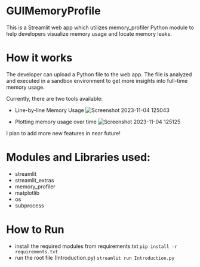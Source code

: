 # GUIMemoryProfile

This is a Streamlit web app which utilizes memory_profiler Python module to help developers visualize memory usage and locate memory leaks.

# How it works

The developer can upload a Python file to the web app. The file is analyzed and executed in a sandbox environment to get more insights into full-time memory usage. 

Currently, there are two tools available:

- Line-by-line Memory Usage
![Screenshot 2023-11-04 125043](https://github.com/ShreeluSantosh/GUIMemoryProfile/assets/94289402/32189f88-1d92-43ee-9150-ba54ecf282c2)

- Plotting memory usage over time
![Screenshot 2023-11-04 125125](https://github.com/ShreeluSantosh/GUIMemoryProfile/assets/94289402/963f5265-06d9-4e37-8731-b46fddf0e613)

I plan to add more new features in near future!

# Modules and Libraries used:
- streamlit
- streamlit_extras
- memory_profiler
- matplotlib
- os
- subprocess

# How to Run

- install the required modules from requirements.txt
```pip install -r requirements.txt```
- run the root file (Introduction.py)
```streamlit run Introduction.py```
